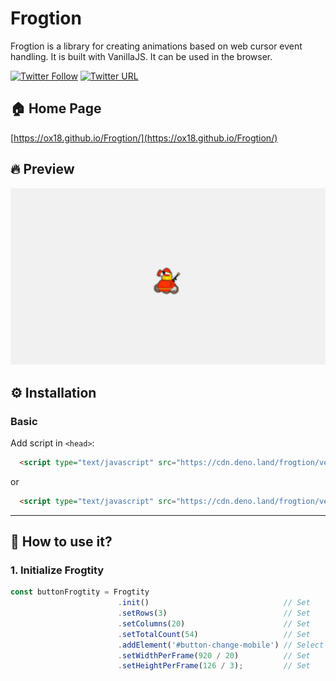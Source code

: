 # Frogtion


Frogtion is a library for creating animations based on web cursor event handling. It is built with VanillaJS. It can be used in the browser.

[![Twitter Follow](https://img.shields.io/twitter/follow/devfrxg.svg?style=social)](https://twitter.com/devfrxg) [![Twitter URL](https://img.shields.io/twitter/url/http/shields.io.svg?style=social)](https://twitter.com/home?status=AOS%20-%20Animate%20on%20Scroll%20library%0Ahttps%3A//github.com/devfrxg/aos)

## 🏠 Home Page

[https://ox18.github.io/Frogtion/](https://ox18.github.io/Frogtion/)

## 🔥 Preview
![Preview](https://github.com/Ox18/Frogtion/blob/master/images/handler_preview.gif)

## ⚙ Installation

### Basic

Add script in `<head>`:

```html
  <script type="text/javascript" src="https://cdn.deno.land/frogtion/versions/beta/raw/frogtion.js"></script>
```

or

```html
  <script type="text/javascript" src="https://cdn.deno.land/frogtion/versions/beta/raw/frogtion.min.js"></script>
```

---

## 🤔 How to use it?

### 1. Initialize Frogtity

```js
const buttonFrogtity = Frogtity
                        .init()                              // Set
                        .setRows(3)                          // Set
                        .setColumns(20)                      // Set
                        .setTotalCount(54)                   // Set
                        .addElement('#button-change-mobile') // Select the element in HTML
                        .setWidthPerFrame(920 / 20)          // Set
                        .setHeightPerFrame(126 / 3);         // Set
```
